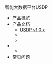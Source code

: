 <div class="sidebar_title icon_"> 智能大数据平台USDP </div> 


* [产品概览](/usdpdc/general/README)
* 产品文档
    * [USDP v1.0.x](/usdpdc/1.0.x/README)
    * <!--[USDP v1.1.x](/usdpdc/1.1.x/README) -->
    * <!--[USDP v2.0.x](/usdpdc/2.0.x/README) -->
* <!--信创支持 -->
    * <!--[USDP ARM v1.0.x](/usdpdc/arm_1.0.x/README) -->
* 常见问题

